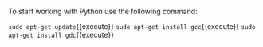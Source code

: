 To start working with Python use the following command:

`sudo apt-get update`{{execute}}
`sudo apt-get install gcc`{{execute}}
`sudo apt-get install gdc`{{execute}}